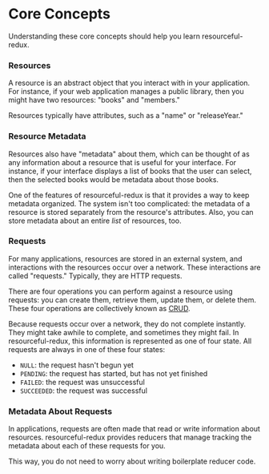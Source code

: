 # Core Concepts

Understanding these core concepts should help you learn resourceful-redux.

### Resources

A resource is an abstract object that you interact with in your application. For
instance, if your web application manages a public library, then you might have
two resources: "books" and "members."

Resources typically have attributes, such as a "name" or "releaseYear."

### Resource Metadata

Resources also have "metadata" about them, which can be thought of as any
information about a resource that is useful for your interface. For instance, if
your interface displays a list of books that the user can select, then the
selected books would be metadata about those books.

One of the features of resourceful-redux is that it provides a way to keep
metadata organized. The system isn't too complicated: the metadata of a resource
is stored separately from the resource's attributes. Also, you can store metadata
about an entire _list_ of resources, too.

### Requests

For many applications, resources are stored in an external system, and
interactions with the resources occur over a network. These interactions are
called "requests." Typically, they are HTTP requests.

There are four operations you can perform against a resource using requests: you
can create them, retrieve them, update them, or delete them. These four
operations are collectively known as
[CRUD](https://en.wikipedia.org/wiki/Create,_read,_update_and_delete).

Because requests occur over a network, they do not complete instantly.
They might take awhile to complete, and sometimes they might fail.
In resourceful-redux, this information is represented as one of four state.
All requests are always in one of these four states:

- `NULL`: the request hasn't begun yet
- `PENDING`: the request has started, but has not yet finished
- `FAILED`: the request was unsuccessful
- `SUCCEEDED`: the request was successful

### Metadata About Requests

In applications, requests are often made that read or write information about
resources. resourceful-redux provides reducers that manage tracking the
metadata about each of these requests for you.

This way, you do not need to worry about writing boilerplate reducer code.

